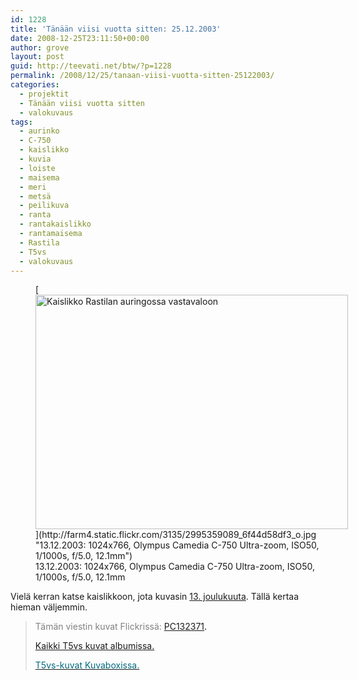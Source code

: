 ```yaml
---
id: 1228
title: 'Tänään viisi vuotta sitten: 25.12.2003'
date: 2008-12-25T23:11:50+00:00
author: grove
layout: post
guid: http://teevati.net/btw/?p=1228
permalink: /2008/12/25/tanaan-viisi-vuotta-sitten-25122003/
categories:
  - projektit
  - Tänään viisi vuotta sitten
  - valokuvaus
tags:
  - aurinko
  - C-750
  - kaislikko
  - kuvia
  - loiste
  - maisema
  - meri
  - metsä
  - peilikuva
  - ranta
  - rantakaislikko
  - rantamaisema
  - Rastila
  - T5vs
  - valokuvaus
---
```

<figure style="width: 500px" class="wp-caption aligncenter">[<img class="              " title="Kaislikko Rastilan auringossa vastavaloon" src="http://farm4.static.flickr.com/3135/2995359089_5970463ace.jpg" alt="Kaislikko Rastilan auringossa vastavaloon" width="500" height="375" />](http://farm4.static.flickr.com/3135/2995359089_6f44d58df3_o.jpg "13.12.2003: 1024x766, Olympus Camedia C-750 Ultra-zoom, ISO50, 1/1000s, f/5.0, 12.1mm")<figcaption class="wp-caption-text">13.12.2003: 1024x766, Olympus Camedia C-750 Ultra-zoom, ISO50, 1/1000s, f/5.0, 12.1mm</figcaption></figure> 

Vielä kerran katse kaislikkoon, jota kuvasin [13. joulukuuta](http://teevati.net/btw/2008/12/13/tanaan-viisi-vuotta-sitten-13122003/ "BTW · Tänään viisi vuotta sitten: 13.12.2003"). Tällä kertaa hieman väljemmin.

> <span style="color: #808080;">Tämän viestin kuvat Flickrissä:</span> <span style="color: #006a80;"><span style="color: #000000;"><span style="color: #006a80;"><span style="color: #000000;"><span style="color: #006a80;"><span style="color: #000000;"><span style="color: #006a80;"><span style="color: #000000;"><a title="PC132371 on Flickr" href="http://www.flickr.com/photos/teevati/2995359089">PC132371</a>.</span></span></span></span></span></span></span></span>
> 
> [Kaikki T5vs kuvat albumissa.](/btw/flickr/album/72157607994204386/t5vs-all.html "BTW · T5vs-all")
> 
> [<span style="color: #006a80;">T5vs-kuvat Kuvaboxissa.</span>](http://www.kuvaboxi.fi/julkinen/29poj+taavetti-btw-t5vs.html "Kuvaboxi - BTW: T5vs (Taavetti)")